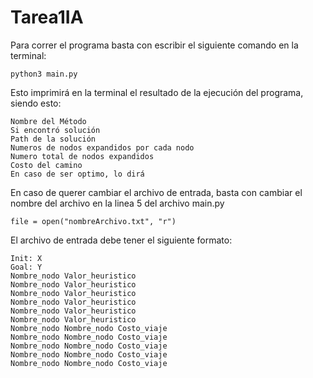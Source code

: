 # Tarea1IA
Para correr el programa basta con escribir el siguiente comando en la terminal:
```
python3 main.py
```
Esto imprimirá en la terminal el resultado de la ejecución del programa, siendo esto:
```
Nombre del Método
Si encontró solución
Path de la solución
Numeros de nodos expandidos por cada nodo
Numero total de nodos expandidos
Costo del camino
En caso de ser optimo, lo dirá
```

En caso de querer cambiar el archivo de entrada, basta con cambiar el nombre del archivo en la linea 5 del archivo main.py
```
file = open("nombreArchivo.txt", "r")
```

El archivo de entrada debe tener el siguiente formato:
```
Init: X
Goal: Y
Nombre_nodo Valor_heuristico
Nombre_nodo Valor_heuristico
Nombre_nodo Valor_heuristico
Nombre_nodo Valor_heuristico
Nombre_nodo Valor_heuristico
Nombre_nodo Valor_heuristico
Nombre_nodo Nombre_nodo Costo_viaje
Nombre_nodo Nombre_nodo Costo_viaje
Nombre_nodo Nombre_nodo Costo_viaje
Nombre_nodo Nombre_nodo Costo_viaje
Nombre_nodo Nombre_nodo Costo_viaje
```